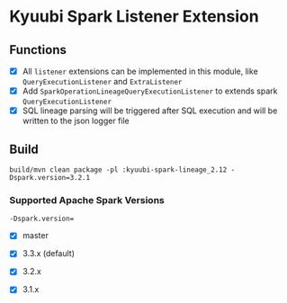 <!--
- Licensed to the Apache Software Foundation (ASF) under one or more
- contributor license agreements.  See the NOTICE file distributed with
- this work for additional information regarding copyright ownership.
- The ASF licenses this file to You under the Apache License, Version 2.0
- (the "License"); you may not use this file except in compliance with
- the License.  You may obtain a copy of the License at
-
-   http://www.apache.org/licenses/LICENSE-2.0
-
- Unless required by applicable law or agreed to in writing, software
- distributed under the License is distributed on an "AS IS" BASIS,
- WITHOUT WARRANTIES OR CONDITIONS OF ANY KIND, either express or implied.
- See the License for the specific language governing permissions and
- limitations under the License.
-->

# Kyuubi Spark Listener Extension

## Functions

- [x] All `listener` extensions can be implemented in this module, like `QueryExecutionListener` and `ExtraListener`
- [x] Add `SparkOperationLineageQueryExecutionListener` to extends spark `QueryExecutionListener`
- [x] SQL lineage parsing will be triggered after SQL execution and will be written to the json logger file

## Build

```shell
build/mvn clean package -pl :kyuubi-spark-lineage_2.12 -Dspark.version=3.2.1
```

### Supported Apache Spark Versions

`-Dspark.version=`

- [x] master
- [x] 3.3.x (default)
- [x] 3.2.x
- [x] 3.1.x


